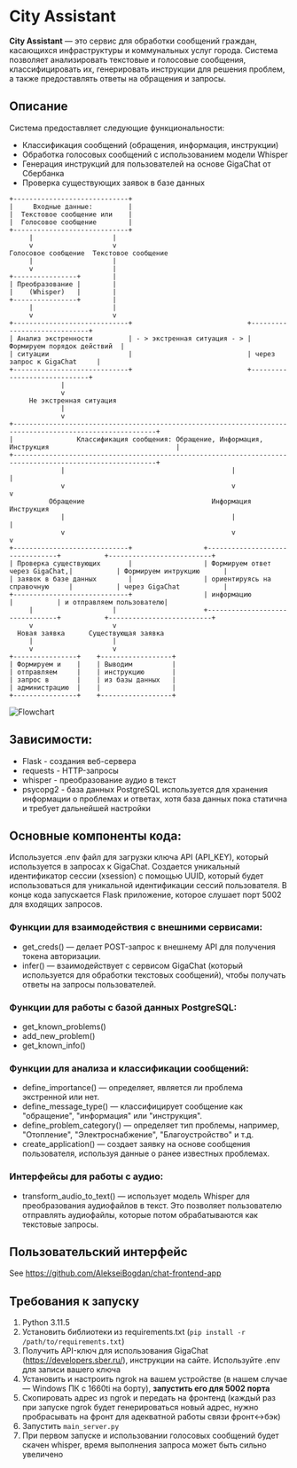 # City Assistant

**City Assistant** — это сервис для обработки сообщений граждан, касающихся инфраструктуры и коммунальных услуг города. Система позволяет анализировать текстовые и голосовые сообщения, классифицировать их, генерировать инструкции для решения проблем, а также предоставлять ответы на обращения и запросы.

## Описание

Система предоставляет следующие функциональности:
- Классификация сообщений (обращения, информация, инструкции)
- Обработка голосовых сообщений с использованием модели Whisper
- Генерация инструкций для пользователей на основе GigaChat от Сбербанка 
- Проверка существующих заявок в базе данных

```plaintext
+-----------------------------+
|     Входные данные:         |
|  Текстовое сообщение или    |
|  Голосовое сообщение        |
+-----------------------------+
     |                    |
     v                    v
Голосовое сообщение  Текстовое сообщение
     |                    |
     v                    |
+----------------+        |
| Преобразование |        | 
|    (Whisper)   |        |
+----------------+        |
     |                    |
     v                    v
+-----------------------------+                             +-----------------------------+  
| Анализ экстренности         | - > экстренная ситуация - > | Формируем порядок действий  |
| ситуации                    |                             | через запрос к GigaChat     |
+-----------------------------+                             +-----------------------------+ 
             |
             v
     Не экстренная ситуация
             | 
             v
+----------------------------------------------------------------------------------------------------------+
|                Классификация сообщения: Обращение, Информация, Инструкция                                |
+----------------------------------------------------------------------------------------------------------+
             |                                          |                                             |
             v                                          v                                             v
          Обращение                                Информация                                     Инструкция
             |                                          |                                             |
             v                                          v                                             v
+-----------------------------+                  +--------------------------------+           +--------------------------+
| Проверка существующих       |                  | Формируем ответ через GigaChat,|           | Формируем интрукцию      |
| заявок в базе данных        |                  | ориентируясь на справочную     |           | через GigaChat           |
+-----------------------------+                  | информацию                     |           | и отправляем пользователю|
     |                    |                      +--------------------------------+           +--------------------------+
     v                    v
  Новая заявка      Существующая заявка
     |                    |
     v                    v
+----------------+    +------------------+
| Формируем и    |    | Выводим          |
| отправляем     |    | инструкцию       |
| запрос в       |    | из базы данных   |
| администрацию  |    |                  |
+----------------+    +------------------+
```
![Flowchart](https://github.com/user-attachments/assets/e22c0c90-cd85-4caf-bf79-e9f647d2a5fe)


## Зависимости:
- Flask - создания веб-сервера
- requests - HTTP-запросы
- whisper - преобразование аудио в текст
- psycopg2 - база данных PostgreSQL используется для хранения информации о проблемах и ответах, хотя база данных пока статична и требует дальнейшей настройки
## Основные компоненты кода:
Используется .env файл для загрузки ключа API (API_KEY), который используется в запросах к GigaChat.
Создается уникальный идентификатор сессии (xsession) с помощью UUID, который будет использоваться для уникальной идентификации сессий пользователя.
В конце кода запускается Flask приложение, которое слушает порт 5002 для входящих запросов.
### Функции для взаимодействия с внешними сервисами:
- get_creds() — делает POST-запрос к внешнему API для получения токена авторизации.
- infer() — взаимодействует с сервисом GigaChat (который используется для обработки текстовых сообщений), чтобы получать ответы на запросы пользователей.
### Функции для работы с базой данных PostgreSQL:
- get_known_problems()
- add_new_problem()
- get_known_info()
### Функции для анализа и классификации сообщений:
- define_importance() — определяет, является ли проблема экстренной или нет.
- define_message_type() — классифицирует сообщение как "обращение", "информация" или "инструкция".
- define_problem_category() — определяет тип проблемы, например, "Отопление", "Электроснабжение", "Благоустройство" и т.д.
- create_application() — создает заявку на основе сообщения пользователя, используя данные о ранее известных проблемах.
### Интерфейсы для работы с аудио:
- transform_audio_to_text() — использует модель Whisper для преобразования аудиофайлов в текст. Это позволяет пользователю отправлять аудиофайлы, которые потом обрабатываются как текстовые запросы.

## Пользовательский интерфейс
See https://github.com/AlekseiBogdan/chat-frontend-app

## Требования к запуску

1. Python 3.11.5
2. Установить библиотеки из requirements.txt (`pip install -r /path/to/requirements.txt`)
3. Получить API-ключ для использования GigaChat (https://developers.sber.ru/), инструкции на сайте. Используйте .env для записи вашего ключа 
4. Установить и настроить ngrok на вашем устройстве (в нашем случае — Windows ПК с 1660ti на борту), **запустить его для 5002 порта**
5. Скопировать адрес из ngrok и передать на фронтенд (каждый раз при запуске ngrok будет генерироваться новый адрес, нужно пробрасывать на фронт для адекватной работы связи фронт<->бэк)
6. Запустить `main_server.py`
7. При первом запуске и использовании голосовых сообщений будет скачен whisper, время выполнения запроса может быть сильно увеличено

